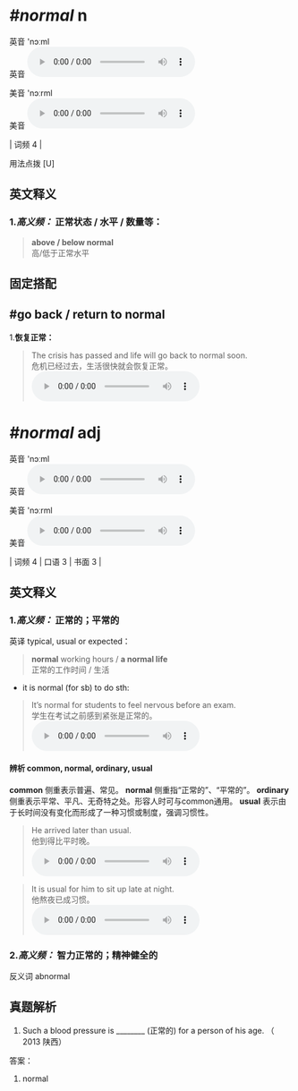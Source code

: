 # ***\#normal*** n
英音 'nɔːml  
英音
<audio src="./media/normal-B.aac" controls="controls"></audio>

美音 'nɔːrml  
美音
<audio src="./media/normal.aac" controls="controls"></audio>



| 词频 4 |  

用法点拨  [U]

英文释义
---
### 1.*高义频：* **正常状态 / 水平 / 数量等：**  

 > **above / below normal**   
 > 高/低于正常水平    


固定搭配
---
## \#go back / return to normal 
1.**恢复正常：**  

 > The crisis has passed and life will go back to normal soon.   
 > 危机已经过去，生活很快就会恢复正常。    
<audio src="./media/normal-2.aac" controls="controls"></audio>


# ***\#normal*** adj
英音 'nɔːml  
英音
<audio src="./media/normal-B.aac" controls="controls"></audio>

美音 'nɔːrml  
美音
<audio src="./media/normal.aac" controls="controls"></audio>



| 词频 4 | 口语 3 | 书面 3 |  

英文释义
---
### 1.*高义频：* **正常的；平常的**  
英译 typical, usual or expected：

 > **normal** working hours / **a normal life**  
 > 正常的工作时间 / 生活    

- it is normal (for sb) to do sth:

 > It’s normal for students to feel nervous before an exam.  
 > 学生在考试之前感到紧张是正常的。    
<audio src="./media/normal-1.aac" controls="controls"></audio>

#### 辨析 common, normal, ordinary, usual
  
**common** 侧重表示普遍、常见。
**normal** 侧重指“正常的”、“平常的”。
**ordinary** 侧重表示平常、平凡、无奇特之处。形容人时可与common通用。
**usual** 表示由于长时间没有变化而形成了一种习惯或制度，强调习惯性。
 > He arrived later than usual.   
 > 他到得比平时晚。    
<audio src="./media/5-common.aac" controls="controls"></audio>

 > It is usual for him to sit up late at night.   
 > 他熬夜已成习惯。    
<audio src="./media/It is usual for.aac" controls="controls"></audio>


### 2.*高义频：* **智力正常的；精神健全的**  
反义词 abnormal 


真题解析
---
1. Such a blood pressure is  ________ (正常的) for  a person of his age.  （ 2013 陕西）  

答案：
1. normal  


